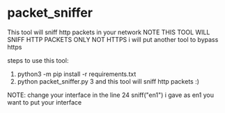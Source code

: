 # packet_sniffer
This tool will sniff http packets in your network 
NOTE THIS TOOL WILL SNIFF HTTP PACKETS ONLY NOT HTTPS 
i will put another tool to bypass https 

steps to use this tool:
   1. python3 -m pip install -r requirements.txt
   2. python packet_sniffer.py
   3 and this tool will sniff http packets :)

NOTE: change your interface in the line 24 sniff("en1") i gave as en1 you want to put your interface 
